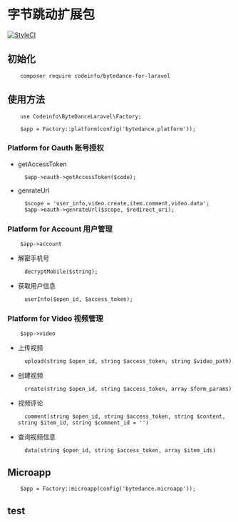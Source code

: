 # 字节跳动扩展包
[![StyleCI](https://github.styleci.io/repos/335143363/shield?branch=main)](https://github.styleci.io/repos/335143363?branch=main)

## 初始化

        composer require codeinfo/bytedance-for-laravel

## 使用方法

        use Codeinfo\ByteDanceLaravel\Factory;

        $app = Factory::platform(config('bytedance.platform'));

### Platform for Oauth 账号授权

* getAccessToken

        $app->oauth->getAccessToken($code);

* genrateUrl

        $scope = 'user_info,video.create,item.comment,video.data';
        $app->oauth->genrateUrl($scope, $redirect_uri);
### Platform for Account 用户管理

        $app->account

* 解密手机号

        decryptMobile($string);

* 获取用户信息

        userInfo($open_id, $access_token);

### Platform for Video 视频管理

        $app->video

* 上传视频

        upload(string $open_id, string $access_token, string $video_path)

* 创建视频

        create(string $open_id, string $access_token, array $form_params)

* 视频评论

        comment(string $open_id, string $access_token, string $content, string $item_id, string $comment_id = '')

* 查询视频信息

        data(string $open_id, string $access_token, array $item_ids)

## Microapp

        $app = Factory::microapp(config('bytedance.microapp'));
## test
